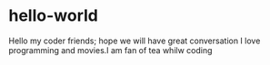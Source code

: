 # hello-world
Hello my coder friends; hope we will have great conversation
I love programming and movies.I am fan of tea whilw coding

